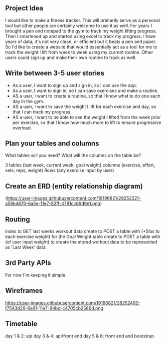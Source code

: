 ## Project Idea

I would like to make a fitness tracker. This will primarily serve as a personal
tool but other people are certainly welcome to use it as well. For years
I brought a pen and notepad to the gym to track my weight lifting progress.
Then I smartened up and started using excel to track my progress.
I have years of data, it's not very clean, or efficient but it beats a pen and paper.
So I'd like to create a website that would essentially act
as a tool for me to track the weight I lift from week to week using my current
routine. Other users could sign up and make their own routine to track as well.

## Write between 3-5 user stories
- As a user, I want to sign up and sign in, so I can use the app.
- As a user, I want to sign in, so I can save exercises and make a routine.
- AS a user, I want to create a routine, so that I know what to do one each day in the gym.
- AS a user, I want to save the weight I lift for each exercise and day, so that I can track my progress.
- AS a user, I want to be able to see the weight I lifted from the week prior per exercise, so that I know how much more to lift to ensure progressive overload.

## Plan your tables and columns

What tables will you need? What will the columns on the table be?

3 tables (last week, current week, goal weight)
columns (exercise, effort, sets, reps, weight)
Rows (any exercise input by user)

## Create an ERD (entity relationship diagram)

(https://user-images.githubusercontent.com/19196821/28252321-a59bd870-6a5e-11e7-82ff-4781cc69d9e1.png)

## Routing
index to GET last weeks workout data
create to POST a table with (+5lbs to each exercise weight) for the Goal Weight table
create to POST a table with (of user input weight) to create the stored workout data to be represented as 'Last Week' data.


## 3rd Party APIs

For now I'm keeping it simple.

## Wireframes

https://user-images.githubusercontent.com/19196821/28252492-f7543d26-6a61-11e7-94bd-c4705cb2586d.png

## Timetable

day 1 & 2: api
day 3 & 4: api/front end
day 5 & 6: front end and bootstrap
